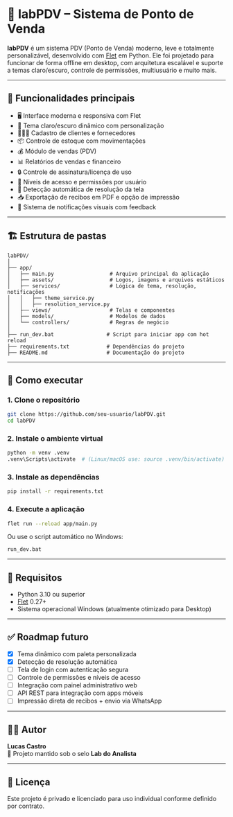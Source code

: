 
# 🧾 labPDV – Sistema de Ponto de Venda

**labPDV** é um sistema PDV (Ponto de Venda) moderno, leve e totalmente personalizável, desenvolvido com [Flet](https://flet.dev/) em Python. Ele foi projetado para funcionar de forma offline em desktop, com arquitetura escalável e suporte a temas claro/escuro, controle de permissões, multiusuário e muito mais.

---

## 🎯 Funcionalidades principais

- 🖥️ Interface moderna e responsiva com Flet
- 🌙 Tema claro/escuro dinâmico com personalização
- 🧑‍🤝‍🧑 Cadastro de clientes e fornecedores
- 📦 Controle de estoque com movimentações
- 💰 Módulo de vendas (PDV)
- 📊 Relatórios de vendas e financeiro
- 🔒 Controle de assinatura/licença de uso
- 🔐 Níveis de acesso e permissões por usuário
- 📏 Detecção automática de resolução da tela
- 📥 Exportação de recibos em PDF e opção de impressão
- 🔔 Sistema de notificações visuais com feedback

---

## 🏗️ Estrutura de pastas

```shell
labPDV/
│
├── app/
│   ├── main.py                  # Arquivo principal da aplicação
│   ├── assets/                  # Logos, imagens e arquivos estáticos
│   ├── services/                # Lógica de tema, resolução, notificações
│   │   ├── theme_service.py
│   │   ├── resolution_service.py
│   ├── views/                   # Telas e componentes
│   ├── models/                  # Modelos de dados
│   └── controllers/             # Regras de negócio
│
├── run_dev.bat                 # Script para iniciar app com hot reload
├── requirements.txt            # Dependências do projeto
├── README.md                   # Documentação do projeto
```

---

## 🚀 Como executar

### 1. Clone o repositório

```bash
git clone https://github.com/seu-usuario/labPDV.git
cd labPDV
```

### 2. Instale o ambiente virtual

```bash
python -m venv .venv
.venv\Scripts\activate  # (Linux/macOS use: source .venv/bin/activate)
```

### 3. Instale as dependências

```bash
pip install -r requirements.txt
```

### 4. Execute a aplicação

```bash
flet run --reload app/main.py
```

Ou use o script automático no Windows:

```bash
run_dev.bat
```

---

## 📌 Requisitos

- Python 3.10 ou superior
- [Flet](https://flet.dev/) 0.27+
- Sistema operacional Windows (atualmente otimizado para Desktop)

---

## ✅ Roadmap futuro

- [x] Tema dinâmico com paleta personalizada
- [x] Detecção de resolução automática
- [ ] Tela de login com autenticação segura
- [ ] Controle de permissões e níveis de acesso
- [ ] Integração com painel administrativo web
- [ ] API REST para integração com apps móveis
- [ ] Impressão direta de recibos + envio via WhatsApp

---

## 👨‍💻 Autor

**Lucas Castro**  
🔗 Projeto mantido sob o selo **Lab do Analista**

---

## 📄 Licença

Este projeto é privado e licenciado para uso individual conforme definido por contrato.
